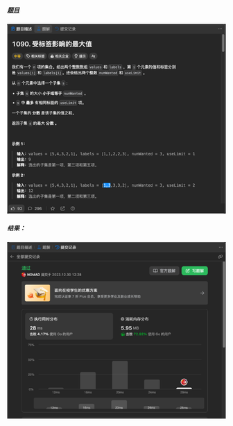 ##### [题目](https://leetcode.cn/problems/largest-values-from-labels/description/)
![pic](img.png)
##### 结果：
![pic](result.png)